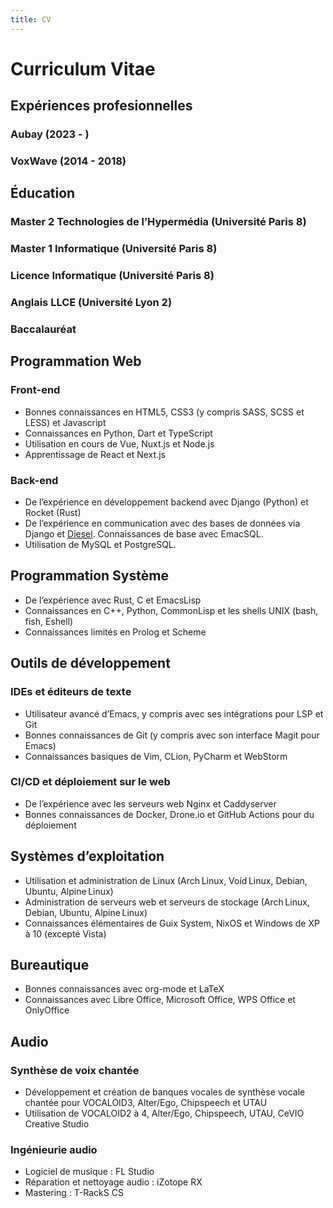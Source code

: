 ```yaml
---
title: CV
---
```


# Curriculum Vitae

## Expériences profesionnelles
### Aubay (2023 - )
### VoxWave (2014 - 2018)

## Éducation
### Master 2 Technologies de l’Hypermédia (Université Paris 8)
### Master 1 Informatique (Université Paris 8)
### Licence Informatique (Université Paris 8)
### Anglais LLCE (Université Lyon 2)
### Baccalauréat

## Programmation Web

### Front-end

- Bonnes connaissances en HTML5, CSS3 (y compris SASS, SCSS et LESS)
  et Javascript
- Connaissances en Python, Dart et TypeScript
- Utilisation en cours de Vue, Nuxt.js et Node.js
- Apprentissage de React et Next.js

### Back-end

- De l’expérience en développement backend avec Django (Python) et Rocket (Rust)
- De l’expérience en communication avec des bases de données via
  Django et [Diesel](https://diesel.rs). Connaissances de base avec EmacSQL.
- Utilisation de MySQL et PostgreSQL.

## Programmation Système
- De l’expérience avec Rust, C et EmacsLisp
- Connaissances en C++, Python, CommonLisp et les shells UNIX
  (bash, fish, Eshell)
- Connaissances limités en Prolog et Scheme

## Outils de développement
### IDEs et éditeurs de texte
- Utilisateur avancé d’Emacs, y compris avec ses intégrations pour LSP
  et Git
- Bonnes connaissances de Git (y compris avec son interface Magit pour
  Emacs)
- Connaissances basiques de Vim, CLion, PyCharm et WebStorm

### CI/CD et déploiement sur le web
- De l’expérience avec les serveurs web Nginx et Caddyserver
- Bonnes connaissances de Docker, Drone.io et GitHub Actions pour du
  déploiement

## Systèmes d’exploitation
- Utilisation et administration de Linux (Arch Linux, Void Linux,
  Debian, Ubuntu, Alpine Linux)
- Administration de serveurs web et serveurs de stockage (Arch Linux,
  Debian, Ubuntu, Alpine Linux)
- Connaissances élémentaires de Guix System, NixOS et Windows de XP à
  10 (excepté Vista)

## Bureautique
- Bonnes connaissances avec org-mode et LaTeX
- Connaissances avec Libre Office, Microsoft Office, WPS Office et OnlyOffice

## Audio

### Synthèse de voix chantée
- Développement et création de banques vocales de synthèse vocale
  chantée pour VOCALOID3, Alter/Ego, Chipspeech et UTAU
- Utilisation de VOCALOID2 à 4, Alter/Ego, Chipspeech, UTAU, CeVIO
  Creative Studio

### Ingénieurie audio
- Logiciel de musique : FL Studio
- Réparation et nettoyage audio : iZotope RX
- Mastering : T-RackS CS
